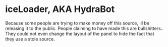 # iceLoader, AKA HydraBot
Because some people are trying to make money off this source, Ill be releasing it to the public. People claiming to have made this are bullshitters.. They could not even change the layout of the panel to hide the fact that they use a stole source.
